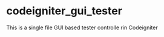 codeigniter_gui_tester
======================

This is a single file GUI based tester controlle rin Codeigniter
